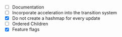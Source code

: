 - [ ] Documentation
- [ ] Incorporate acceleration into the transition system
- [x] Do not create a hashmap for every update
- [ ] Ordered Children
- [x] Feature flags